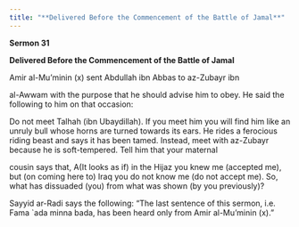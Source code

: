 ```yaml
---
title: "**Delivered Before the Commencement of the Battle of Jamal**" 
---
```

**Sermon 31**

**Delivered Before the Commencement of the Battle of Jamal**

Amir al\-Mu’minin \(x\) sent Abdullah ibn Abbas to az\-Zubayr ibn

al\-Awwam with the purpose that he should advise him to obey\. He said the following to him on that occasion:

Do not meet Talhah \(ibn Ubaydillah\)\. If you meet him you will find him like an unruly bull whose horns are turned towards its ears\. He rides a ferocious riding beast and says it has been tamed\. Instead, meet with az\-Zubayr because he is soft\-tempered\. Tell him that your maternal

<a id="page409"></a>cousin says that, A\(It looks as if\) in the Hijaz you knew me \(accepted me\), but \(on coming here to\) Iraq you do not know me \(do not accept me\)\. So, what has dissuaded \(you\) from what was shown \(by you previously\)?

Sayyid ar\-Radi says the following: “The last sentence of this sermon, i\.e\. Fama \`ada minna bada, has been heard only from Amir al\-Mu’minin \(x\)\.”

